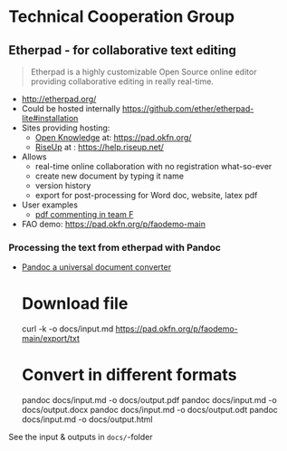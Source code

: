 Technical Cooperation Group
========================================


Etherpad - for collaborative text editing
----------------------------------------

>Etherpad is a highly customizable Open Source online editor providing collaborative editing in really real-time.

- <http://etherpad.org/>
- Could be hosted internally <https://github.com/ether/etherpad-lite#installation>
- Sites providing hosting:
    - [Open Knowledge](https://okfn.org/) at: <https://pad.okfn.org/>
    - [RiseUp](https://help.riseup.net/) at : <https://help.riseup.net/>
- Allows
    - real-time online collaboration with no registration what-so-ever
    - create new document by typing it name
    - version history
    - export for post-processing for Word doc, website, latex pdf
- User examples
    - [pdf commenting in team F](http://koti.kapsi.fi/~muuankarski/fao/GSPB15/comment.html)
- FAO demo: <https://pad.okfn.org/p/faodemo-main>

### Processing the text from etherpad with Pandoc

- [Pandoc a universal document converter](http://pandoc.org/)

    # Download file
    curl -k -o docs/input.md https://pad.okfn.org/p/faodemo-main/export/txt
    # Convert in different formats
    pandoc docs/input.md -o docs/output.pdf
    pandoc docs/input.md -o docs/output.docx
    pandoc docs/input.md -o docs/output.odt
    pandoc docs/input.md -o docs/output.html

See the input & outputs in `docs/`-folder